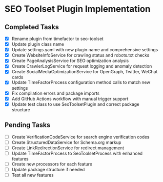 # SEO Toolset Plugin Implementation

## Completed Tasks
- [x] Rename plugin from timefactor to seo-toolset
- [x] Update plugin class name
- [x] Update settings.yaml with new plugin name and comprehensive settings
- [x] Create WebsiteInfoService for crawling status and robots.txt checks
- [x] Create PageAnalysisService for SEO optimization analysis
- [x] Create CrawlerLogService for request logging and anomaly detection
- [x] Create SocialMediaOptimizationService for OpenGraph, Twitter, WeChat cards
- [x] Update TimeFactorProcess configuration method calls to match new settings
- [x] Fix compilation errors and package imports
- [x] Add GitHub Actions workflow with manual trigger support
- [x] Update test class to use SeoToolsetPlugin and correct package structure

## Pending Tasks
- [ ] Create VerificationCodeService for search engine verification codes
- [ ] Create StructuredDataService for Schema.org markup
- [ ] Create LinkRedirectionService for redirect management
- [ ] Update TimeFactorProcess to SeoToolsetProcess with enhanced features
- [ ] Create new processors for each feature
- [ ] Update package structure if needed
- [ ] Test all new features
